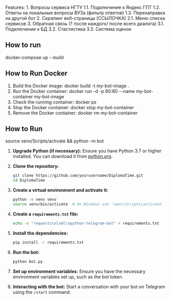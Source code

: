 Features: 
    1. Вопросы сервиса НГТУ
        1.1. Подключение к Яндекс ГПТ
        1.2. Ответы на локальные вопросы ВУЗа (фильтр ответов)
        1.3. Перенаправка на другой бот
    2. Скрапинг веб-страницы (ССЫЛОЧКА)
        2.1. Меню списка сервисов 
    3. Обратная связь (? после каждого/ после всего диалога)
        3.1. Подключение к БД
        3.2. Стастистика
        3.3. Система оценок

## How to run 
docker-compose up --build

## How to Run Docker
1) Build the Docker image: 
docker build -t my-bot-image .
2) Run the Docker container:
docker run -d -p 80:80 --name my-bot-container my-bot-image
3) Check the running container: 
docker ps
4) Stop the Docker container:
docker stop my-bot-container
5) Remove the Docker container:
docker rm my-bot-container

## How to Run
source venv/Scripts/activate && python -m bot

1. **Upgrade Python (if necessary):**
    Ensure you have Python 3.7 or higher installed. You can download it from [python.org](https://www.python.org/downloads/).

2. **Clone the repository:**
    ```sh
    git clone https://github.com/yourusername/DiplomaTime.git
    cd DiplomaTime
    ```

3. **Create a virtual environment and activate it:**
    ```sh
    python -m venv venv
    source venv/bin/activate  # On Windows use `venv\Scripts\activate`
    ```

4. **Create a `requirements.txt` file:**
    ```sh
    echo -e "requests\nlxml\npython-telegram-bot" > requirements.txt
    ```

5. **Install the dependencies:**
    ```sh
    pip install -r requirements.txt
    ```

6. **Run the bot:**
    ```sh
    python bot.py
    ```

7. **Set up environment variables:**
    Ensure you have the necessary environment variables set up, such as the bot token.

8. **Interacting with the bot:**
    Start a conversation with your bot on Telegram using the `/start` command.